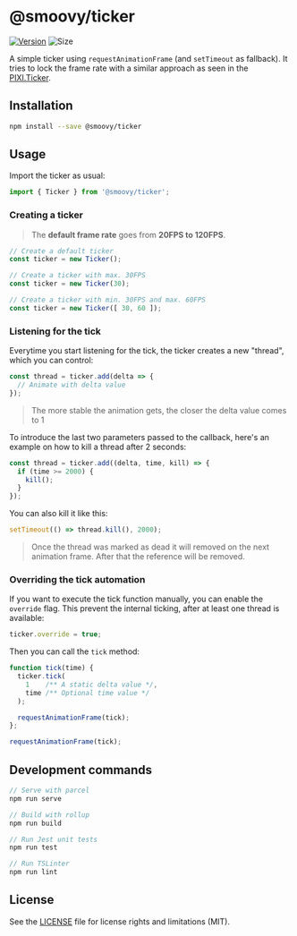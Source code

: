 # @smoovy/ticker
[![Version](https://flat.badgen.net/npm/v/@smoovy/ticker)](https://www.npmjs.com/package/@smoovy/ticker) ![Size](https://flat.badgen.net/bundlephobia/minzip/@smoovy/ticker)

A simple ticker using `requestAnimationFrame` (and `setTimeout` as fallback). It tries to lock the frame rate with a similar approach as seen in the [PIXI.Ticker](http://pixijs.download/dev/docs/PIXI.Ticker_.html).

## Installation
```sh
npm install --save @smoovy/ticker
```

## Usage
Import the ticker as usual:
```js
import { Ticker } from '@smoovy/ticker';
```

### Creating a ticker
> The **default frame rate** goes from **20FPS to 120FPS**.

```js
// Create a default ticker
const ticker = new Ticker();

// Create a ticker with max. 30FPS
const ticker = new Ticker(30);

// Create a ticker with min. 30FPS and max. 60FPS
const ticker = new Ticker([ 30, 60 ]);
```

### Listening for the tick
Everytime you start listening for the tick, the ticker creates a new "thread",
which you can control:
```js
const thread = ticker.add(delta => {
  // Animate with delta value
});
```
> The more stable the animation gets, the closer the delta value comes to 1

To introduce the last two parameters passed to the callback, here's an example on how to kill a thread after 2 seconds:
```js
const thread = ticker.add((delta, time, kill) => {
  if (time >= 2000) {
    kill();
  }
});
```
You can also kill it like this:
```js
setTimeout(() => thread.kill(), 2000);
```
> Once the thread was marked as dead it will removed on the next animation frame. After that the reference will be removed.

### Overriding the tick automation
If you want to execute the tick function manually, you can enable the `override` flag. This prevent the internal ticking, after at least one thread is available:
```js
ticker.override = true;
```
Then you can call the `tick` method:
```js
function tick(time) {
  ticker.tick(
    1    /** A static delta value */,
    time /** Optional time value */
  );

  requestAnimationFrame(tick);
};

requestAnimationFrame(tick);
```

## Development commands
```js
// Serve with parcel
npm run serve

// Build with rollup
npm run build

// Run Jest unit tests
npm run test

// Run TSLinter
npm run lint
```

## License
See the [LICENSE](../../LICENSE) file for license rights and limitations (MIT).